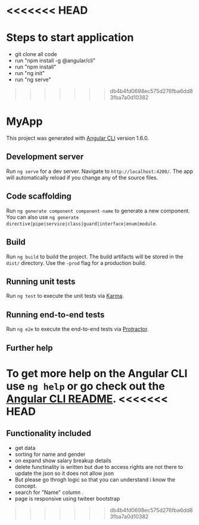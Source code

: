 <<<<<<< HEAD
=======
# Steps to start application
- git clone all code
- run "npm install -g @angular/cli"
- run "npm install"
- run "ng init"
- run "ng serve"

>>>>>>> db4b4fd0698ec575d276fba6dd83fba7a0d10382
# MyApp

This project was generated with [Angular CLI](https://github.com/angular/angular-cli) version 1.6.0.

## Development server

Run `ng serve` for a dev server. Navigate to `http://localhost:4200/`. The app will automatically reload if you change any of the source files.

## Code scaffolding

Run `ng generate component component-name` to generate a new component. You can also use `ng generate directive|pipe|service|class|guard|interface|enum|module`.

## Build

Run `ng build` to build the project. The build artifacts will be stored in the `dist/` directory. Use the `-prod` flag for a production build.

## Running unit tests

Run `ng test` to execute the unit tests via [Karma](https://karma-runner.github.io).

## Running end-to-end tests

Run `ng e2e` to execute the end-to-end tests via [Protractor](http://www.protractortest.org/).

## Further help

To get more help on the Angular CLI use `ng help` or go check out the [Angular CLI README](https://github.com/angular/angular-cli/blob/master/README.md).
<<<<<<< HEAD
=======

## Functionality included 
- get data
- sorting for name and gender
- on expand show salary breakup details
- delete functinality is written but due to access rights are not there to update the json so it does not allow json
- But please go throgh   logic so that you can understand i know the concept.
- search for "Name" column .
- page is responsive using twiteer bootstrap
>>>>>>> db4b4fd0698ec575d276fba6dd83fba7a0d10382

